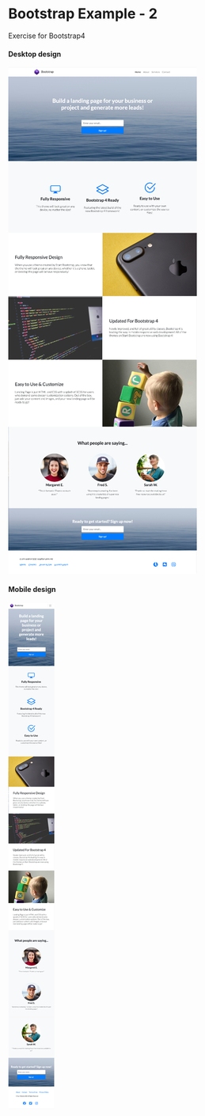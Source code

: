 # Bootstrap Example - 2

Exercise for Bootstrap4


#### Desktop design

![Desktop](./desktop.png "desktop version")

#### Mobile design

![Mobile](./mobile.png "mobile version")
